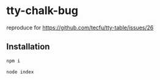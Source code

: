 # tty-chalk-bug
reproduce for https://github.com/tecfu/tty-table/issues/26 

## Installation

```sh
npm i
```
```sh
node index
```
